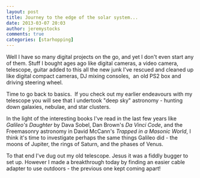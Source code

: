 ```yaml
---
layout: post
title: Journey to the edge of the solar system...
date: 2013-03-07 20:03
author: jeremystocks
comments: true
categories: [starhopping]
---
```

Well I have so many digital projects on the go, and yet I don't even start any of them. Stuff I bought ages ago like digital cameras, a video camera, telescope, guitar added to this all the new junk I've rescued and cleaned up like digital compact cameras, DJ mixing consoles,  an old PS2 box and driving steering wheel.

Time to go back to basics.  If you check out my earlier endeavours with my telescope you will see that I undertook "deep sky" astronomy - hunting down galaxies, nebulae, and star clusters.

In the light of the interesting books I've read in the last few years like <em>Galileo's Daughter</em> by Dava Sobel, Dan Brown's <em>Da Vinci Code</em>, and the Freemasonry astronomy in David McCann's <em>Trapped in a Masonic World</em>, I think it's time to investigate perhaps the same things Galileo did - the moons of Jupiter, the rings of Saturn, and the phases of Venus.

To that end I've dug out my old telescope. Jesus it was a fiddly bugger to set up. However I made a breakthrough today by finding an easier cable adapter to use outdoors - the previous one kept coming apart!
